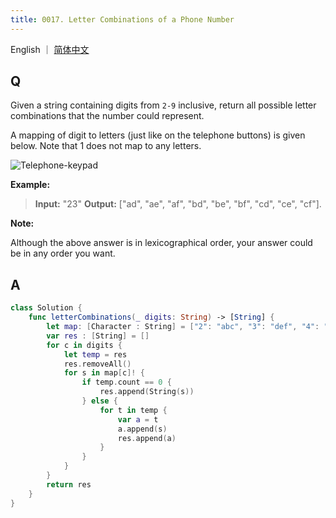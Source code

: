 ```yaml
---
title: 0017. Letter Combinations of a Phone Number
---
```


English ｜ [简体中文](leetcode/0017)



## Q

Given a string containing digits from `2-9` inclusive, return all possible letter combinations that the number could represent.

A mapping of digit to letters (just like on the telephone buttons) is given below. Note that 1 does not map to any letters.

![Telephone-keypad](http://upload.wikimedia.org/wikipedia/commons/thumb/7/73/Telephone-keypad2.svg/200px-Telephone-keypad2.svg.png)

**Example:**

>**Input:** "23"
>**Output:** ["ad", "ae", "af", "bd", "be", "bf", "cd", "ce", "cf"].

**Note:**

Although the above answer is in lexicographical order, your answer could be in any order you want.



## A

```swift
class Solution {
    func letterCombinations(_ digits: String) -> [String] {
        let map: [Character : String] = ["2": "abc", "3": "def", "4": "ghi", "5": "jkl", "6": "mno", "7": "pqrs", "8": "tuv", "9":"wxyz"]
        var res : [String] = []
        for c in digits {
            let temp = res
            res.removeAll()
            for s in map[c]! {
                if temp.count == 0 {
                    res.append(String(s))
                } else {
                    for t in temp {
                        var a = t
                        a.append(s)
                        res.append(a)
                    }
                }
            }
        }
        return res
    }
}
```

